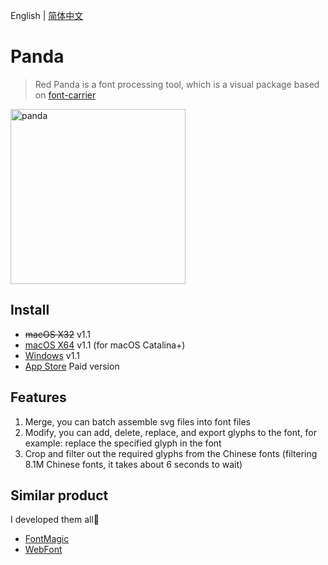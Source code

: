 English | [简体中文](./README-zh-CN.md)

# Panda

> Red Panda is a font processing tool, which is a visual package based on <a href="https://github.com/purplebamboo/font-carrier">font-carrier</a>

<img alt="panda" width="280" src="https://github.com/leibnizli/panda/assets/1193966/5abe092c-8cb1-4dc7-af4d-14beff7a9676">

## Install

* <del>macOS X32</del> v1.1
* <a href="https://github.com/leibnizli/panda/releases">macOS X64</a> v1.1 (for macOS Catalina+)
* <a href="https://github.com/leibnizli/panda/releases">Windows</a> v1.1
* <a href="https://itunes.apple.com/app/id1181350496">App Store</a> Paid version


## Features

1. Merge, you can batch assemble svg files into font files
2. Modify, you can add, delete, replace, and export glyphs to the font, for example: replace the specified glyph in the font
3. Crop and filter out the required glyphs from the Chinese fonts (filtering 8.1M Chinese fonts, it takes about 6 seconds to wait)


## Similar product

I developed them all🤣

* <a href="https://arayofsunshine.dev/fontmagic">FontMagic</a>
* <a href="https://github.com/leibnizli/WebFont">WebFont</a>




